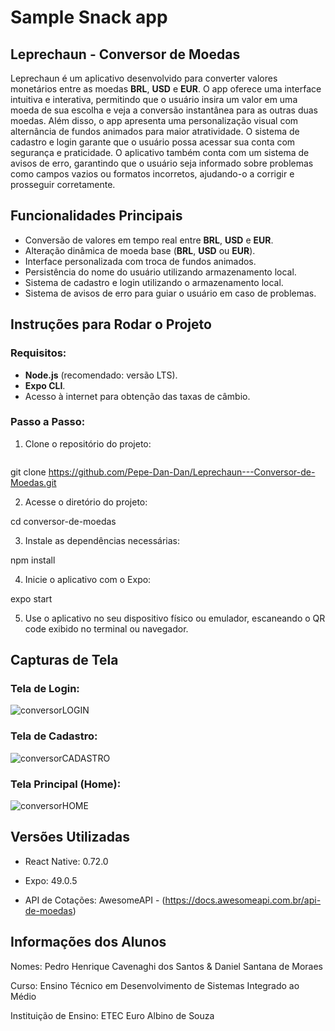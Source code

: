 # Sample Snack app
## Leprechaun - Conversor de Moedas
Leprechaun é um aplicativo desenvolvido para converter valores monetários entre as moedas **BRL**, **USD** e **EUR**. O app oferece uma interface intuitiva e interativa, permitindo que o usuário insira um valor em uma moeda de sua escolha e veja a conversão instantânea para as outras duas moedas. Além disso, o app apresenta uma personalização visual com alternância de fundos animados para maior atratividade. O sistema de cadastro e login garante que o usuário possa acessar sua conta com segurança e praticidade. O aplicativo também conta com um sistema de avisos de erro, garantindo que o usuário seja informado sobre problemas como campos vazios ou formatos incorretos, ajudando-o a corrigir e prosseguir corretamente.

## Funcionalidades Principais

- Conversão de valores em tempo real entre **BRL**, **USD** e **EUR**.
- Alteração dinâmica de moeda base (**BRL**, **USD** ou **EUR**).
- Interface personalizada com troca de fundos animados.
- Persistência do nome do usuário utilizando armazenamento local.
- Sistema de cadastro e login utilizando o armazenamento local.
- Sistema de avisos de erro para guiar o usuário em caso de problemas.

## Instruções para Rodar o Projeto

### Requisitos:

- **Node.js** (recomendado: versão LTS).
- **Expo CLI**.
- Acesso à internet para obtenção das taxas de câmbio.

 ### Passo a Passo:

1. Clone o repositório do projeto:
   ```bash
git clone https://github.com/Pepe-Dan-Dan/Leprechaun---Conversor-de-Moedas.git

2. Acesse o diretório do projeto:
 
cd conversor-de-moedas 

3. Instale as dependências necessárias:

npm install 

4. Inicie o aplicativo com o Expo:

expo start

5. Use o aplicativo no seu dispositivo físico ou emulador, escaneando o QR code exibido no terminal ou navegador.

## Capturas de Tela 

### Tela de Login: 

 ![conversorLOGIN](https://github.com/user-attachments/assets/555184bf-6ed3-4680-88e8-4f1c1d2fe777)


### Tela de Cadastro:

![conversorCADASTRO](https://github.com/user-attachments/assets/7fd65305-6b4c-48e4-9539-1f6505ea5978)


### Tela Principal (Home):

 ![conversorHOME](https://github.com/user-attachments/assets/cf3b5058-902e-4fe5-99a8-7b2ebc3232e9)


## Versões Utilizadas 

- React Native: 0.72.0 

- Expo: 49.0.5 

- API de Cotações: AwesomeAPI - (https://docs.awesomeapi.com.br/api-de-moedas) 

 

## Informações dos Alunos 

Nomes: Pedro Henrique Cavenaghi dos Santos & Daniel Santana de Moraes 

Curso: Ensino Técnico em Desenvolvimento de Sistemas Integrado ao Médio 

Instituição de Ensino: ETEC Euro Albino de Souza 

